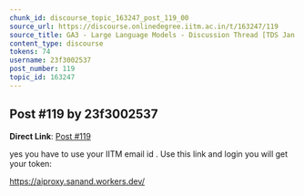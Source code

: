 ```yaml
---
chunk_id: discourse_topic_163247_post_119_00
source_url: https://discourse.onlinedegree.iitm.ac.in/t/163247/119
source_title: GA3 - Large Language Models - Discussion Thread [TDS Jan 2025]
content_type: discourse
tokens: 74
username: 23f3002537
post_number: 119
topic_id: 163247
---
```


## Post #119 by 23f3002537

**Direct Link**: [Post #119](https://discourse.onlinedegree.iitm.ac.in/t/163247/119)

yes you have to use your IITM email id . Use this link and login you will get your token:

https://aiproxy.sanand.workers.dev/
